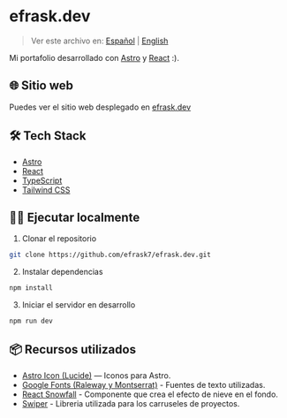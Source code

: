 # efrask.dev
> Ver este archivo en: [Español](./README.md) | [English](./README_EN.md)

Mi portafolio desarrollado con [Astro](https://astro.build) y [React](https://es.react.dev/) :).

## 🌐 Sitio web

Puedes ver el sitio web desplegado en [efrask.dev](https://efrask.dev)

## 🛠️ Tech Stack

- [Astro](https://astro.build)
- [React](https://react.dev)
- [TypeScript](https://www.typescriptlang.org/)
- [Tailwind CSS](https://tailwindcss.com)

## 🏃‍♂️ Ejecutar localmente

1. Clonar el repositorio
```bash
git clone https://github.com/efrask7/efrask.dev.git
```

2. Instalar dependencias
```bash
npm install
```

3. Iniciar el servidor en desarrollo
```bash
npm run dev
```

## 📦 Recursos utilizados

- [Astro Icon (Lucide)](https://www.astroicon.dev/) — Iconos para Astro.
- [Google Fonts (Raleway y Montserrat)](https://fonts.google.com/share?selection.family=Montserrat:ital,wght@0,100..900;1,100..900|Raleway:ital,wght@0,100..900;1,100..900) - Fuentes de texto utilizadas.
- [React Snowfall](https://www.npmjs.com/package/react-snowfall) - Componente que crea el efecto de nieve en el fondo.
- [Swiper](https://swiperjs.com/) - Libreria utilizada para los carruseles de proyectos.
